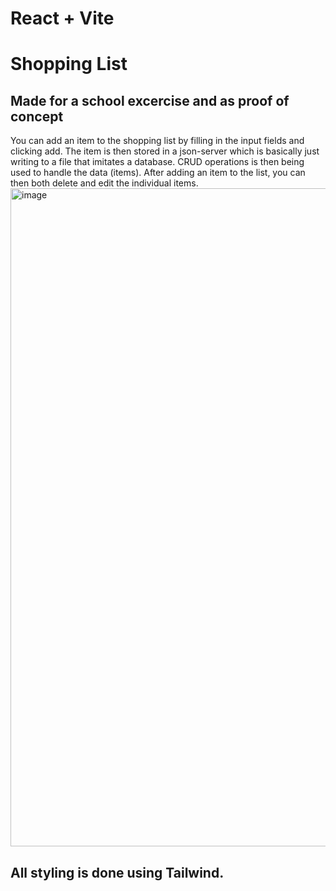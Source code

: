 # React + Vite

# Shopping List
## Made for a school excercise and as proof of concept
You can add an item to the shopping list by filling in the input fields and clicking add.
The item is then stored in a json-server which is basically just writing to a file that imitates a database.
CRUD operations is then being used to handle the data (items).
After adding an item to the list, you can then both delete and edit the individual items.
<img width="1053" alt="image" src="https://github.com/snadering/ShoppingList/assets/113049401/36b4d4e4-f97c-4863-8f77-75e0f90e8292">

## All styling is done using Tailwind.
